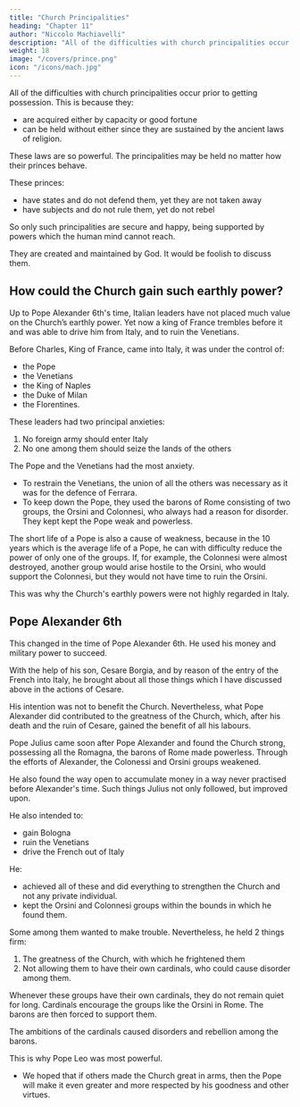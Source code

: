 ```yaml
---
title: "Church Principalities"
heading: "Chapter 11"
author: "Niccolo Machiavelli"
description: "All of the difficulties with church principalities occur prior to getting possession because they are acquired either by capacity or good fortune, and they can be held without either; for they are sustained by the ancient laws of religion"
weight: 18
image: "/covers/prince.png"
icon: "/icons/mach.jpg"
---
```



All of the difficulties with church principalities occur prior to getting possession. This is because they:
- are acquired either by capacity or good fortune
- can be held without either since they are sustained by the ancient laws of religion. 

These laws are so powerful. The principalities may be held no matter how their princes behave. 

These princes:
- have states and do not defend them, yet they are not taken away
- have subjects and do not rule them, yet do not rebel

So only such principalities are secure and happy, being supported by powers which the human mind cannot reach. 

They are created and maintained by God. It would be foolish to discuss them.


## How could the Church gain such earthly power?

Up to Pope Alexander 6th's time, Italian leaders have not placed much value on the Church’s earthly power. Yet now a king of France trembles before it and was able to drive him from Italy, and to ruin the Venetians.

Before Charles, King of France, came into Italy, it was under the  control of:
- the Pope
- the Venetians
- the King of Naples
- the Duke of Milan
- the Florentines.

These leaders had two principal anxieties:

1. No foreign army should enter Italy
2. No one among them should seize the lands of the others

The Pope and the Venetians had the most anxiety.

- To restrain the Venetians, the union of all the others was necessary as it was for the defence of Ferrara. 
- To keep down the Pope, they used the barons of Rome consisting of two groups, the Orsini and Colonnesi, who always had a reason for disorder. They kept <!-- , and, standing with weapons in their hands under the eyes of the Pope, --> kept the Pope weak and powerless.

<!-- Although there might sometimes be a courageous Pope, yet neither fortune nor wisdom could rid him of these problems. In addition,  -->

The short life of a Pope is also a cause of weakness, because in the 10 years which is the average life of a Pope, he can with difficulty reduce the power of only one of the groups. If, for example, the Colonnesi were almost destroyed, another group would arise hostile to the Orsini, who would support the Colonnesi, but they would not have time to ruin the Orsini. 

This was why the Church's earthly powers were not highly regarded in Italy.


## Pope Alexander 6th

This changed in the time of Pope Alexander 6th. He used his money and military power to succeed. 

With the help of his son, Cesare Borgia, and by reason of the entry of the French into Italy, he brought about all those things which I have discussed above in the actions of Cesare. 

His intention was not to benefit the Church. Nevertheless, what Pope Alexander did contributed to the greatness of the Church, which, after his death and the ruin of Cesare, gained the benefit of all his labours.

Pope Julius came soon after Pope Alexander and found the Church strong, possessing all the Romagna, the barons of Rome made powerless. Through the efforts of Alexander, the Colonessi and Orsini groups weakened. 

He also found the way open to accumulate money in a way never practised before Alexander's time. Such things Julius not only followed, but improved upon. 

He also intended to:
- gain Bologna
- ruin the Venetians
- drive the French out of Italy

He:
- achieved all of these and did everything to strengthen the Church and not any private individual. 
- kept the Orsini and Colonnesi groups within the bounds in which he found them. 

Some among them wanted to make trouble. Nevertheless, he held 2 things firm:

1. The greatness of the Church, with which he frightened them
2. Not allowing them to have their own cardinals, who could cause disorder among them. 

Whenever these groups have their own cardinals, they do not remain quiet for long. Cardinals encourage the groups like the Orsini in Rome. The barons are then forced to support them. 

The ambitions of the cardinals caused disorders and rebellion among the barons. 

This is why Pope Leo was most powerful. 
- We hoped that if others made the Church great in arms, then the Pope will make it even greater and more respected by his goodness and other virtues.
